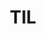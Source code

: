 ---
title: "TIL"
layout: category
permalink: /categories/TIL/
author_profile: true
taxonomy: TIL
sidebar:
    nav: "categories"
---